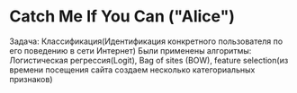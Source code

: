 # Catch Me If You Can ("Alice")
Задача: Классификация(Идентификация конкретного пользователя по его поведению в сети Интернет) 
Были применены алгоритмы: Логистическая регрессия(Logit), Bag of sites (BOW), feature selection(из времени посещения сайта создаем несколько категориальных признаков)
